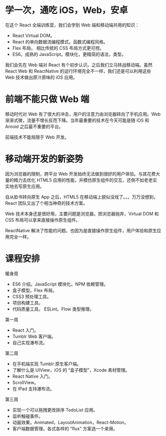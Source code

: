 # 学一次，通吃 iOS，Web，安卓

在这个 React 全端训练营，我们会学到 Web 端和移动端共用的知识：

+ React Virtual DOM。
+ React 的单向数据流编程模式。函数式编程风格。
+ Flex 布局。 相比传统的 CSS 布局方式更可控。
+ ES6。成熟的 JavaScript。模块化，更精简的语法，类型。

我们会先在 Web 端对 React 有个初步认识。之后我们立马转战移动端。虽然 React Web 和 ReactNative 的运行环境完全不一样，我们还是可以利用这些 Web 技术做出原汁原味的 iOS 应用。

# 前端不能只做 Web 端

移动时代对 Web 有了很大的冲击，用户的注意力由浏览器转向了手机应用。Web 渐渐式微，流量不增长反而下降。当年最重要的技术在今天可能是随 iOS 和 Anroid 之后最不重要的平台。

前端技术不能局限于 Web 开发。

# 移动端开发的新姿势

因为浏览器的限制，跨平台 Web 开发始终无法做到很好的用户体验。与其花费大量的精力去优化 HTML5 应用的性能，并模仿原生组件的交互，还倒不如老老实实地去写原生应用。

自从脸书转向原生 App 之后，HTML5 在移动端上貌似没戏了。。。万万没想到，React 团队又出了个相当神奇的技术方案。

Web 技术本身还是很好用，主要问题是浏览器。把浏览器抛弃，Virtual DOM 和 CSS 布局可以拿来直接操作原生组件。

ReactNative 解决了性能的问题。也因为是直接操作原生组件，用户体验和原生应用完全一样。

# 课程安排

暖身周

+ ES6 介绍。JavaScript 模块化。NPM 依赖管理。
+ 盒子模型。Flex 布局。
+ CSS3 预处理工具。
+ 项目构建工具。
+ 代码质量工具。 ESLint。Flow 类型推理。

第一周

+ React 入门。
+ Tumblr Web 客户端。
+ 自己实现瀑布流。

第二周

+ 在手机端实现 Tumblr 原生客户端。
+ 了解什么是 UIView，iOS 的 “盒子模型”，Xcode 素材管理。
+ React Native 入门。
+ ScrollView。
+ 在 iPad 支持瀑布流。

第三周

+ 实现一个可以拖拽更改排序 TodoList 应用。
+ 监听触碰事件。
+ 动画效果。Animated，LayoutAnimation，React-Motion。
+ 客户端数据管理。各式各样的 “flux” 方案选一个来用。